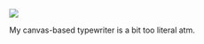 ![](https://db-feed.s3.amazonaws.com/legacy/Screen_Shot_2019_10_11_at_4_03_27_PM-1570824262594.png)

My canvas-based typewriter is a bit too literal atm.
